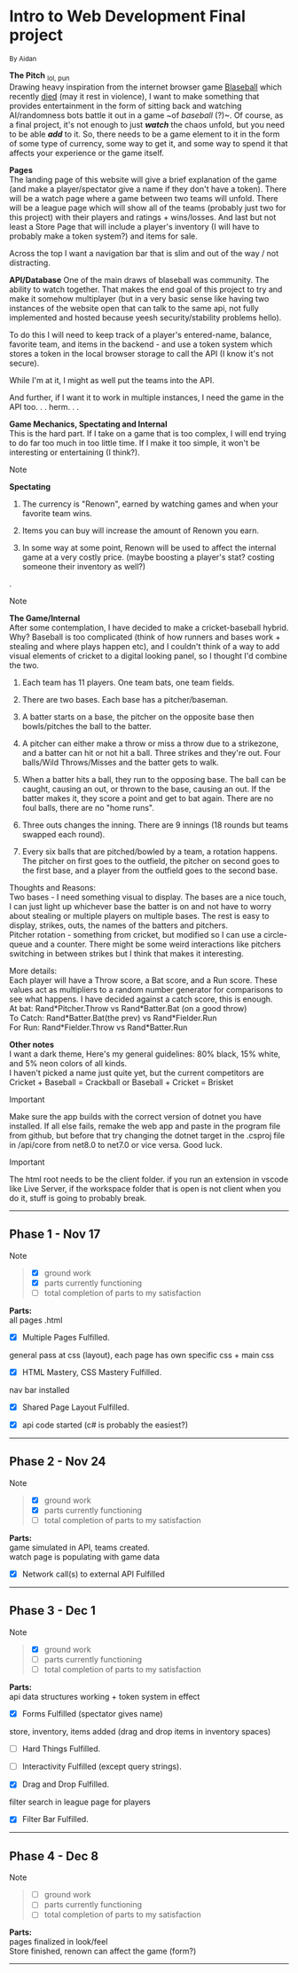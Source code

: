 # Intro to Web Development Final project

<sub>By Aidan</sub>

**The Pitch** <sub>lol, pun</sub>  
Drawing heavy inspiration from the internet browser game <a href="https://en.wikipedia.org/wiki/Blaseball" rel="noopener noreferrer" target="_blank" >Blaseball</a> which recently <a href="https://www.blaseball.com/" rel="noopener noreferrer" target="_blank">died</a> (may it rest in violence), I want to make something that provides entertainment in the form of sitting back and watching AI/randomness bots battle it out in a game ~of *baseball* (?)~. Of course, as a final project, it's not enough to just ***watch*** the chaos unfold, but you need to be able ***add*** to it. So, there needs to be a game element to it in the form of some type of currency, some way to get it, and some way to spend it that affects your experience or the game itself.

**Pages**  
The landing page of this website will give a brief explanation of the game (and make a player/spectator give a name if they don't have a token). There will be a watch page where a game between two teams will unfold. There will be a league page which will show all of the teams (probably just two for this project) with their players and ratings + wins/losses. And last but not least a Store Page that will include a player's inventory (I will have to probably make a token system?) and items for sale.

Across the top I want a navigation bar that is slim and out of the way / not distracting.

**API/Database**
One of the main draws of blaseball was community. The ability to watch together. That makes the end goal of this project to try and make it somehow multiplayer (but in a very basic sense like having two instances of the website open that can talk to the same api, not fully implemented and hosted because yeesh security/stability problems hello).

To do this I will need to keep track of a player's entered-name, balance, favorite team, and items in the backend \- and use a token system which stores a token in the local browser storage to call the API (I know it's not secure).

While I'm at it, I might as well put the teams into the API.

And further, if I want it to work in multiple instances, I need the game in the API too. . . herm. . .

**Game Mechanics, Spectating and Internal**  
This is the hard part. If I take on a game that is too complex, I will end trying to do far too much in too little time. If I make it too simple, it won't be interesting or entertaining (I think?).

> [!NOTE]
> **Spectating**  
> 1. The currency is "Renown", earned by watching games and when your favorite team wins.
> 
> 2. Items you can buy will increase the amount of Renown you earn.
> 
> 3. In some way at some point, Renown will be used to affect the internal game at a very costly price. (maybe boosting a player's stat? costing someone their inventory as well?)
> 
>
. 
>[!NOTE]
> **The Game/Internal**  
> After some contemplation, I have decided to make a cricket-baseball hybrid. Why? Baseball is too complicated (think of how runners and bases work + stealing and where plays happen etc), and I couldn't think of a way to add visual elements of cricket to a digital looking panel, so I thought I'd combine the two.
> 
> 1. Each team has 11 players. One team bats, one team fields.
> 
> 2. There are two bases. Each base has a pitcher/baseman. 
> 
> 3. A batter starts on a base, the pitcher on the opposite base then bowls/pitches the ball to the batter.
> 
> 4. A pitcher can either make a throw or miss a throw due to a strikezone, and a batter can hit or not hit a ball. Three strikes and they're out. Four balls/Wild Throws/Misses and the batter gets to walk.
> 
> 5. When a batter hits a ball, they run to the opposing base. The ball can be caught, causing an out, or thrown to the base, causing an out. If the batter makes it, they score a point and get to bat again. There are no foul balls, there are no "home runs".
> 
> 6. Three outs changes the inning. There are 9 innings (18 rounds but teams swapped each round).
> 
> 7. Every six balls that are pitched/bowled by a team, a rotation happens. The pitcher on first goes to the outfield, the pitcher on second goes to the first base, and a player from the outfield goes to the second base.
> 
> 
> Thoughts and Reasons:  
> Two bases \- I need something visual to display. The bases are a nice touch, I can just light up whichever base the batter is on and not have to worry about stealing or multiple players on multiple bases. The rest is easy to display, strikes, outs, the names of the batters and pitchers.  
> Pitcher rotation \- something from cricket, but modified so I can use a circle-queue and a counter. There might be some weird interactions like pitchers switching in between strikes but I think that makes it interesting.
> 
> More details:  
> Each player will have a Throw score, a Bat score, and a Run score. These values act as multipliers to a random number generator for comparisons to see what happens. I have decided against a catch score, this is enough.  
> At bat: Rand\*Pitcher.Throw vs Rand\*Batter.Bat (on a good throw)  
> To Catch: Rand\*Batter.Bat(the prev) vs Rand\*Fielder.Run  
> For Run: Rand\*Fielder.Throw vs Rand\*Batter.Run  
> 

**Other notes**  
I want a dark theme, Here's my general guidelines: 80% black, 15% white, and 5% neon colors of all kinds.  
I haven't picked a name just quite yet, but the current competitors are Cricket + Baseball = Crackball or Baseball + Cricket = Brisket

> [!IMPORTANT]
> Make sure the app builds with the correct version of dotnet you have installed. If all else fails, remake the web app and paste in the program file from github, but before that try changing the dotnet target in the .csproj file in /api/core from net8.0 to net7.0 or vice versa. Good luck.  

> [!IMPORTANT]
> The html root needs to be the client folder. if you run an extension in vscode like Live Server, if the workspace folder that is open is not client when you do it, stuff is going to probably break.

---

## Phase 1 \- Nov 17

>[!NOTE]
>> - [x] ground work  
>> - [x] parts currently functioning
>> - [ ] total completion of parts to my satisfaction  
>
>   
> **Parts:**  
> all pages .html  
> - [x] Multiple Pages Fulfilled.  
>
> general pass at css (layout), each page has own specific css + main css  
> - [x] HTML Mastery, CSS Mastery Fulfilled.  
>
> nav bar installed  
> - [x] Shared Page Layout Fulfilled.  
> 
> - [x] api code started (c# is probably the easiest?)  



---

## Phase 2 \- Nov 24

>[!NOTE]
>>
>> - [x] ground work  
>> - [x] parts currently functioning  
>> - [ ] total completion of parts to my satisfaction  
> 
>   
> **Parts:**  
> game simulated in API, teams created.  
> watch page is populating with game data  
> - [x] Network call(s) to external API Fulfilled  
> 
> 
---

## Phase 3 \- Dec 1

>[!NOTE]
>>
>> - [x] ground work  
>> - [ ] parts currently functioning  
>> - [ ] total completion of parts to my satisfaction  
> 
>   
> **Parts:**  
> api data structures working + token system in effect  
> 
> - [x] Forms Fulfilled (spectator gives name)
> 
> store, inventory, items added (drag and drop items in inventory spaces)  
> 
> - [ ] Hard Things Fulfilled.  
> 
> - [ ] Interactivity Fulfilled (except query strings).  
> - [x] Drag and Drop Fulfilled.  
> 
> filter search in league page for players  
> - [x] Filter Bar Fulfilled.  
> 
>
---

## Phase 4 \- Dec 8

> [!NOTE]
>>
>> - [ ] ground work  
>> - [ ] parts currently functioning  
>> - [ ] total completion of parts to my satisfaction  
> 
>   
> **Parts:**  
> pages finalized in look/feel  
> Store finished, renown can affect the game (form?)
> 
>

---

